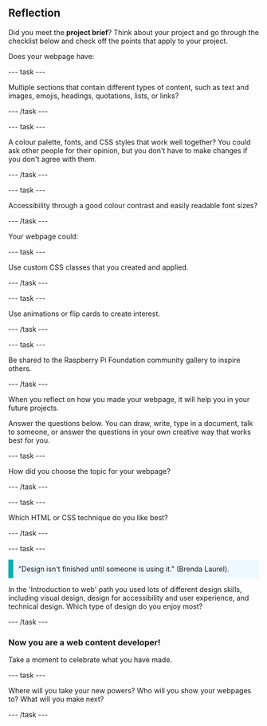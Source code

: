 ## Reflection

Did you meet the **project brief**? Think about your project and go through the checklist below and check off the points that apply to your project.

Does your webpage have:

--- task ---

Multiple sections that contain different types of content, such as text and images, emojis, headings, quotations, lists, or links?

--- /task ---

--- task ---

A colour palette, fonts, and CSS styles that work well together? You could ask other people for their opinion, but you don't have to make changes if you don't agree with them.

--- /task ---

--- task ---

Accessibility through a good colour contrast and easily readable font sizes?

--- /task ---


Your webpage could:

--- task ---

Use custom CSS classes that you created and applied.

--- /task ---

--- task ---

Use animations or flip cards to create interest.

--- /task ---

--- task ---

Be shared to the Raspberry Pi Foundation community gallery to inspire others.

--- /task ---


When you reflect on how you made your webpage, it will help you in your future projects.

Answer the questions below. You can draw, write, type in a document, talk to someone, or answer the questions in your own creative way that works best for you.

--- task ---

How did you choose the topic for your webpage? 

--- /task ---

--- task ---

Which HTML or CSS technique do you like best?

--- /task ---

--- task ---

<p style="border-left: solid; border-width:10px; border-color: #0faeb0; background-color: aliceblue; padding: 10px;">
"Design isn't finished until someone is using it." (Brenda Laurel).
</p>

In the 'Introduction to web' path you used lots of different design skills, including visual design, design for accessibility and user experience, and technical design. Which type of design do you enjoy most? 

--- /task ---

### Now you are a web content developer!

Take a moment to celebrate what you have made.

--- task ---

Where will you take your new powers? Who will you show your webpages to? What will you make next?

--- /task ---
